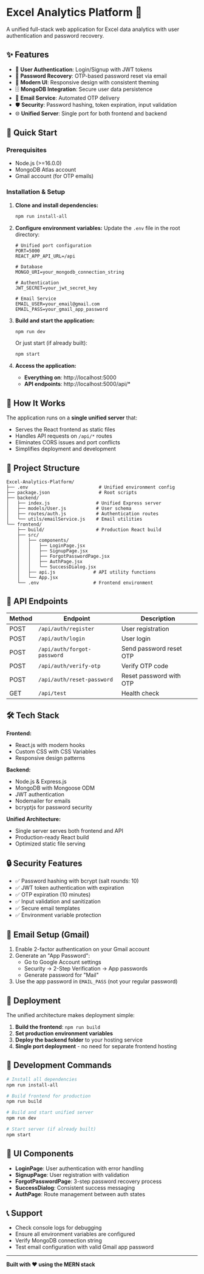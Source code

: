 # Excel Analytics Platform 🚀

A unified full-stack web application for Excel data analytics with user authentication and password recovery.

## ✨ Features

- 🔐 **User Authentication**: Login/Signup with JWT tokens
- 📧 **Password Recovery**: OTP-based password reset via email  
- 🎨 **Modern UI**: Responsive design with consistent theming
- 🗄️ **MongoDB Integration**: Secure user data persistence
- 📨 **Email Service**: Automated OTP delivery
- 🛡️ **Security**: Password hashing, token expiration, input validation
- 🌐 **Unified Server**: Single port for both frontend and backend

## 🚀 Quick Start

### Prerequisites
- Node.js (>=16.0.0)
- MongoDB Atlas account
- Gmail account (for OTP emails)

### Installation & Setup

1. **Clone and install dependencies:**
   ```bash
   npm run install-all
   ```

2. **Configure environment variables:**
   Update the `.env` file in the root directory:
   ```env
   # Unified port configuration
   PORT=5000
   REACT_APP_API_URL=/api

   # Database
   MONGO_URI=your_mongodb_connection_string

   # Authentication  
   JWT_SECRET=your_jwt_secret_key

   # Email Service
   EMAIL_USER=your_email@gmail.com
   EMAIL_PASS=your_gmail_app_password
   ```

3. **Build and start the application:**
   ```bash
   npm run dev
   ```
   
   Or just start (if already built):
   ```bash
   npm start
   ```

4. **Access the application:**
   - **Everything on**: http://localhost:5000
   - **API endpoints**: http://localhost:5000/api/*

## 🎯 How It Works

The application runs on a **single unified server** that:
- Serves the React frontend as static files
- Handles API requests on `/api/*` routes  
- Eliminates CORS issues and port conflicts
- Simplifies deployment and development

## 📁 Project Structure

```
Excel-Analytics-Platform/
├── .env                          # Unified environment config
├── package.json                  # Root scripts
├── backend/
│   ├── index.js                 # Unified Express server
│   ├── models/User.js           # User schema
│   ├── routes/auth.js           # Authentication routes
│   └── utils/emailService.js    # Email utilities
└── frontend/
    ├── build/                   # Production React build
    ├── src/
    │   ├── components/
    │   │   ├── LoginPage.jsx
    │   │   ├── SignupPage.jsx
    │   │   ├── ForgotPasswordPage.jsx
    │   │   ├── AuthPage.jsx
    │   │   └── SuccessDialog.jsx
    │   ├── api.js              # API utility functions
    │   └── App.jsx
    └── .env                    # Frontend environment
```

## 🔧 API Endpoints

| Method | Endpoint | Description |
|--------|----------|-------------|
| POST | `/api/auth/register` | User registration |
| POST | `/api/auth/login` | User login |
| POST | `/api/auth/forgot-password` | Send password reset OTP |
| POST | `/api/auth/verify-otp` | Verify OTP code |
| POST | `/api/auth/reset-password` | Reset password with OTP |
| GET | `/api/test` | Health check |

## 🛠 Tech Stack

**Frontend:**
- React.js with modern hooks
- Custom CSS with CSS Variables
- Responsive design patterns

**Backend:**
- Node.js & Express.js
- MongoDB with Mongoose ODM
- JWT authentication
- Nodemailer for emails
- bcryptjs for password security

**Unified Architecture:**
- Single server serves both frontend and API
- Production-ready React build
- Optimized static file serving

## 🔒 Security Features

- ✅ Password hashing with bcrypt (salt rounds: 10)
- ✅ JWT token authentication with expiration
- ✅ OTP expiration (10 minutes)
- ✅ Input validation and sanitization
- ✅ Secure email templates
- ✅ Environment variable protection

## 📧 Email Setup (Gmail)

1. Enable 2-factor authentication on your Gmail account
2. Generate an "App Password":
   - Go to Google Account settings
   - Security → 2-Step Verification → App passwords
   - Generate password for "Mail"
3. Use the app password in `EMAIL_PASS` (not your regular password)

## 🚀 Deployment

The unified architecture makes deployment simple:

1. **Build the frontend**: `npm run build`
2. **Set production environment variables**
3. **Deploy the backend folder** to your hosting service
4. **Single port deployment** - no need for separate frontend hosting

## 📝 Development Commands

```bash
# Install all dependencies
npm run install-all

# Build frontend for production  
npm run build

# Build and start unified server
npm run dev

# Start server (if already built)
npm start
```

## 🎨 UI Components

- **LoginPage**: User authentication with error handling
- **SignupPage**: User registration with validation
- **ForgotPasswordPage**: 3-step password recovery process
- **SuccessDialog**: Consistent success messaging
- **AuthPage**: Route management between auth states

## 📞 Support

- Check console logs for debugging
- Ensure all environment variables are configured
- Verify MongoDB connection string
- Test email configuration with valid Gmail app password

---

**Built with ❤️ using the MERN stack**
